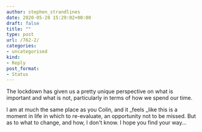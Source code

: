```yaml
---
author: stephen_strandlines
date: 2020-05-28 15:29:02+00:00
draft: false
title: ""
type: post
url: /762-2/
categories:
- uncategorised
kind:
- Reply
post_format:
- Status
---
```


The lockdown has given us a pretty unique perspective on what is important and what is not, particularly in terms of how we spend our time.

I am at much the same place as you Colin, and it _feels _like this is a moment in life in which to re-evaluate, an opportunity not to be missed. But as to what to change, and how, I don't know. I hope you find your way...
